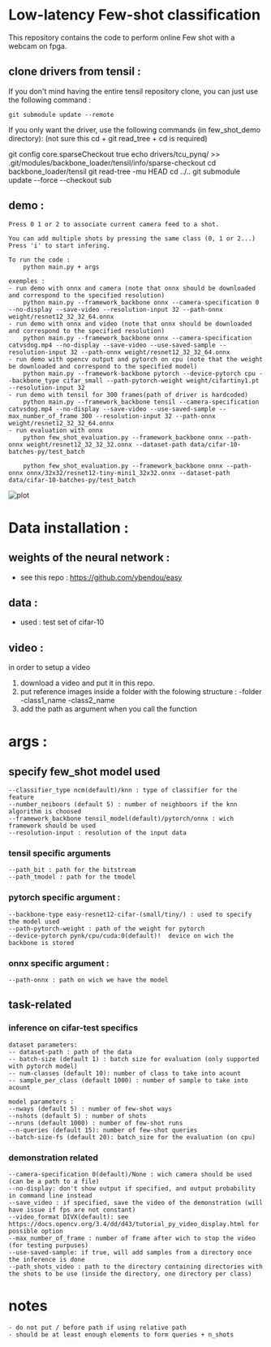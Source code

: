 # Low-latency Few-shot classification 

This repository contains the code to perform online Few shot with a webcam on fpga.


## clone drivers from tensil :
If you don't mind having the entire tensil repository clone, you can just use the following command :
    
    git submodule update --remote


If you only want the driver, use the following commands (in few_shot_demo directory):
(not sure this cd + git read_tree + cd is required)

git config core.sparseCheckout true
echo drivers/tcu_pynq/ >> .git/modules/backbone_loader/tensil/info/sparse-checkout
cd backbone_loader/tensil 
git read-tree -mu HEAD 
cd ../..
git submodule update --force --checkout sub

## demo : 

    Press 0 1 or 2 to associate current camera feed to a shot.

    You can add multiple shots by pressing the same class (0, 1 or 2...)
    Press 'i' to start infering.

    To run the code :
        python main.py + args

    exemples :
    - run demo with onnx and camera (note that onnx should be downloaded and correspond to the specified resolution)
        python main.py --framework_backbone onnx --camera-specification 0 --no-display --save-video --resolution-input 32 --path-onnx weight/resnet12_32_32_64.onnx
    - run demo with onnx and video (note that onnx should be downloaded and correspond to the specified resolution)
        python main.py --framework_backbone onnx --camera-specification catvsdog.mp4 --no-display --save-video --use-saved-sample --resolution-input 32 --path-onnx weight/resnet12_32_32_64.onnx
    - run demo with opencv output and pytorch on cpu (note that the weight be downloaded and correspond to the specified model)
        python main.py --framework-backbone pytorch --device-pytorch cpu --backbone_type cifar_small --path-pytorch-weight weight/cifartiny1.pt --resolution-input 32
    - run demo with tensil for 300 frames(path of driver is hardcoded)
        python main.py --framework_backbone tensil --camera-specification catvsdog.mp4 --no-display --save-video --use-saved-sample --max_number_of_frame 300 --resolution-input 32 --path-onnx weight/resnet12_32_32_64.onnx
    - run evaluation with onnx 
        python few_shot_evaluation.py --framework_backbone onnx --path-onnx weight/resnet12_32_32_32.onnx --dataset-path data/cifar-10-batches-py/test_batch

        python few_shot_evaluation.py --framework_backbone onnx --path-onnx onnx/32x32/resnet12-tiny-mini1_32x32.onnx --dataset-path data/cifar-10-batches-py/test_batch

![plot](./static/demo_webcam.png)

# Data installation :
## weights of the neural network : 
- see this repo : https://github.com/ybendou/easy

## data :
- used : test set of cifar-10 
## video : 
in order to setup a video
1. download a video and put it in this repo. 
2. put reference images inside a folder with the folowing structure :
    -folder
        -class1_name
        -class2_name
3. add the path as argument when you call the function


# args : 
## specify few_shot model used
    --classifier_type ncm(default)/knn : type of classifier for the feature
    --number_neiboors (default 5) : number of neighboors if the knn algorithm is choosed
    --framework_backbone tensil_model(default)/pytorch/onnx : wich framework should be used
    --resolution-input : resolution of the input data
### tensil specific arguments
    --path_bit : path for the bitstream
    --path_tmodel : path for the tmodel
### pytorch specific argument :
    --backbone-type easy-resnet12-cifar-(small/tiny/) : used to specify the model used
    --path-pytorch-weight : path of the weight for pytorch
    --device-pytorch pynk/cpu/cuda:0(default)!  device on wich the backbone is stored
### onnx specific argument :
    --path-onnx : path on wich we have the model

## task-related
### inference on cifar-test specifics
    dataset parameters: 
    -- dataset-path : path of the data
    -- batch-size (default 1) : batch size for evaluation (only supported with pytorch model)
    -- num-classes (default 10): number of class to take into acount
    -- sample_per_class (default 1000) : number of sample to take into acount
    
    model parameters : 
    --nways (default 5) : number of few-shot ways
    --nshots (default 5) : number of shots
    --nruns (default 1000) : number of few-shot runs
    --n-queries (default 15): number of few-shot queries
    --batch-size-fs (default 20): batch_size for the evaluation (on cpu)

### demonstration related
    --camera-specification 0(default)/None : wich camera should be used (can be a path to a file)
    --no-display: don't show output if specified, and output probability in command line instead
    --save_video : if specified, save the video of the demonstration (will have issue if fps are not constant)
    --video_format DIVX(default): see https://docs.opencv.org/3.4/dd/d43/tutorial_py_video_display.html for possible option
    --max_number_of_frame : number of frame after wich to stop the video (for testing purpuses)
    --use-saved-sample: if true, will add samples from a directory once the inference is done
    --path_shots_video : path to the directory containing directories with the shots to be use (inside the directory, one directory per class)

# notes
    - do not put / before path if using relative path
    - should be at least enough elements to form queries + n_shots
